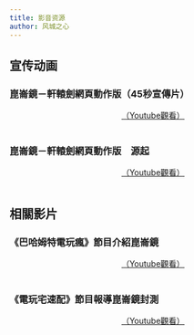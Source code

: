 ```yaml
---
title: 影音资源
author: 风城之心
---
```


## 宣传动画
### 崑崙鏡－軒轅劍網頁動作版（45秒宣傳片）
<a-image src="../../../public/img/games/web/mv01.jpg" width="100%" />
<center>
<a href="http://www.youtube.com/watch?v=wtLZ9-UuENM" target="_blank">（Youtube觀看）</a>
</center>
<br>

### 崑崙鏡－軒轅劍網頁動作版　源起
<a-image src="../../../public/img/games/web/mv02.jpg" width="100%" />
<center>
<a href="http://www.youtube.com/watch?v=jqgEaOIi6BI" target="_blank">（Youtube觀看）</a>
</center>
<br>


## 相關影片
### 《巴哈姆特電玩瘋》節目介紹崑崙鏡
<a-image src="../../../public/img/games/web/mv03.jpg" width="100%" />
<center>
<a href="http://www.youtube.com/watch?v=gXKjC03F2sM" target="_blank">（Youtube觀看）</a>
</center>
<br>


### 《電玩宅速配》節目報導崑崙鏡封測
<a-image src="../../../public/img/games/web/mv04.jpg" width="100%" />
<center>
<a href="https://www.youtube.com/watch?v=ReAgBjksrJs" target="_blank">（Youtube觀看）</a>
</center>
<br>



